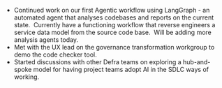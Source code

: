 - Continued work on our first Agentic workflow using LangGraph - an automated agent that analyses codebases and reports on the current state.  Currently have a functioning workflow that reverse engineers a service data model from the source code base.  Will be adding more analysis agents today.
- Met with the UX lead on the governance transformation workgroup to demo the code checker tool.
- Started discussions with other Defra teams on exploring a hub-and-spoke model for having project teams adopt AI in the SDLC ways of working.